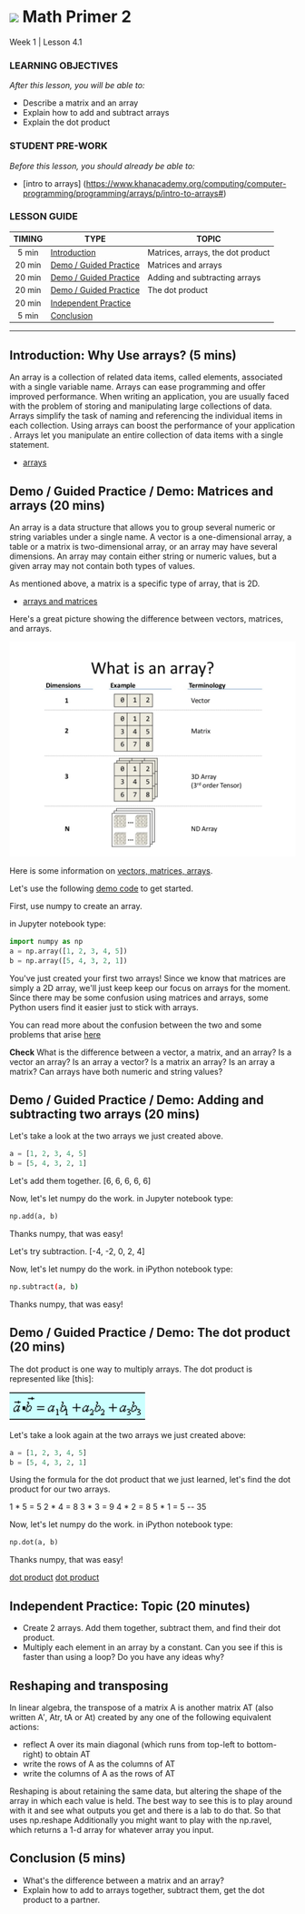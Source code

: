 # ![](https://ga-dash.s3.amazonaws.com/production/assets/logo-9f88ae6c9c3871690e33280fcf557f33.png) Math Primer 2
Week 1 | Lesson 4.1

### LEARNING OBJECTIVES
*After this lesson, you will be able to:*
- Describe a matrix and an array
- Explain how to add and subtract arrays
- Explain the dot product


### STUDENT PRE-WORK
*Before this lesson, you should already be able to:*
- [intro to arrays] (https://www.khanacademy.org/computing/computer-programming/programming/arrays/p/intro-to-arrays#)


### LESSON GUIDE
| TIMING  | TYPE  | TOPIC  |
|:-:|---|---|
| 5 min  | [Introduction](#introduction)   | Matrices, arrays, the dot product  |
| 20 min  | [Demo / Guided Practice](#demo)  | Matrices and arrays  |
| 20 min  | [Demo / Guided Practice](#demo)  | Adding and subtracting arrays  |
| 20 min  | [Demo / Guided Practice](#demo)  | The dot product  |
| 20 min  | [Independent Practice](#ind-practice)  |  |
| 5 min  | [Conclusion](#conclusion)  |  |

---

<a name="Why use arrays?"></a>
## Introduction: Why Use arrays? (5 mins)

An array is a collection of related data items, called elements, associated
with a single variable name. Arrays can ease programming and offer improved performance.
When writing an application, you are usually faced with the problem of storing and
manipulating large collections of data. Arrays simplify the task of naming and
referencing the individual items in each collection.  Using arrays can boost the
performance of your application . Arrays let you manipulate an entire collection of data
items with a single statement.

- [arrays](https://docs.oracle.com/cd/A57673_01/DOC/api/doc/PC_22/ch10.htm)


<a name="Matrices and arrays"></a>
## Demo / Guided Practice / Demo: Matrices and arrays (20 mins)

An array is a data structure that allows you to group several numeric or string
variables under a single name. A vector is a one-dimensional array, a
table or a matrix is two-dimensional array, or an array may have several dimensions. An array may
contain either string or numeric values, but a given array may not contain both
types of values.

As mentioned above, a matrix is a specific type of array, that is 2D.

- [arrays and matrices](http://www.truebasic.com/node/1038)

Here's a great picture showing the difference between vectors, matrices, and arrays.

![vectors, matrices, arrays](./assets/images/vectorArrayMatrix.jpg)

Here is some information on [vectors, matrices, arrays](http://www.slideshare.net/mikeranderson/2013-1114-enter-thematrix).

Let's use the following [demo code](./code/w1-4.1-demo.ipynb) to get started.


First, use numpy to create an array.

in Jupyter notebook type:

```python
import numpy as np
a = np.array([1, 2, 3, 4, 5])
b = np.array([5, 4, 3, 2, 1])
```

You've just created your first two arrays! Since we know that matrices are simply
a 2D array, we'll just keep keep our focus on arrays for the moment. Since there may be some
confusion using matrices and arrays, some Python users find it easier just to stick with arrays.

You can read more about the confusion between the two and some problems that arise
[here](http://stackoverflow.com/questions/12024820/danger-of-mixing-numpy-matrix-and-array)

**Check** What is the difference between a vector, a matrix, and an array? Is a vector an array?
Is an array a vector? Is a matrix an array? Is an array a matrix? Can arrays have both numeric and string values?


<a name=" Adding and subtracting two arrays"></a>
## Demo / Guided Practice / Demo:  Adding and subtracting two arrays (20 mins)

Let's take a look at the two arrays we just created above.

```python
a = [1, 2, 3, 4, 5]
b = [5, 4, 3, 2, 1]
```

Let's add them together.
[6, 6, 6, 6, 6]


Now, let's let numpy do the work.
in Jupyter notebook type:

```python
np.add(a, b)
```
Thanks numpy, that was easy!


Let's try subtraction.
[-4, -2, 0, 2, 4]


Now, let's let numpy do the work.
in iPython notebook type:

```bash
np.subtract(a, b)
```
Thanks numpy, that was easy!


<a name=" The dot product"></a>
## Demo / Guided Practice / Demo:  The dot product (20 mins)

The dot product is one way to multiply arrays. The dot product is represented like [this]:

![](./assets/images/dot-product.png)

Let's take a look again at the two arrays we just created above:

```python
a = [1, 2, 3, 4, 5]
b = [5, 4, 3, 2, 1]
```

Using the formula for the dot product that we just learned, let's find the dot product for our
two arrays.

1 * 5 = 5
2 * 4 = 8
3 * 3 = 9
4 * 2 = 8
5 * 1 = 5
       --
       35

Now, let's let numpy do the work.
in iPython notebook type:

```python
np.dot(a, b)
```
Thanks numpy, that was easy!

[dot product](http://www.maplesoft.com/support/help/maple/view.aspx?path=SignalProcessing%2FDotProduct)
[dot product](http://tutorial.math.lamar.edu/Classes/CalcII/DotProduct.aspx)

<a name="ind-practice"></a>
## Independent Practice: Topic (20 minutes)
- Create 2 arrays. Add them together, subtract them, and find their dot product.
- Multiply each element in an array by a constant. Can you see if this is faster than using a loop? Do you have any ideas why?

## Reshaping and transposing
In linear algebra, the transpose of a matrix A is another matrix AT (also written A′, Atr, tA or At) created by any one of the following equivalent actions:

- reflect A over its main diagonal (which runs from top-left to bottom-right) to obtain AT
- write the rows of A as the columns of AT
- write the columns of A as the rows of AT

Reshaping is about retaining the same data, but altering the shape of the array in which each value is held. The best way to see this is to play around with it and see what outputs you get and there is a lab to do that. So that uses np.reshape Additionally you might want to play with the np.ravel, which returns a 1-d array for whatever array you input.


<a name="conclusion"></a>
## Conclusion (5 mins)
- What's the difference between a matrix and an array?
- Explain how to add to arrays together, subtract them, get the dot product to a partner.
